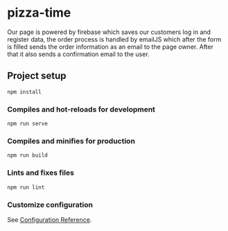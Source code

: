 # pizza-time

Our page is powered by firebase which saves our customers log in and register data, the order process is handled by emailJS 
which after the form is filled sends the order information as an email to the page owner. 
After that it also sends a confirmation email to the user.

## Project setup
```
npm install
```

### Compiles and hot-reloads for development
```
npm run serve
```

### Compiles and minifies for production
```
npm run build
```

### Lints and fixes files
```
npm run lint
```

### Customize configuration
See [Configuration Reference](https://cli.vuejs.org/config/).
